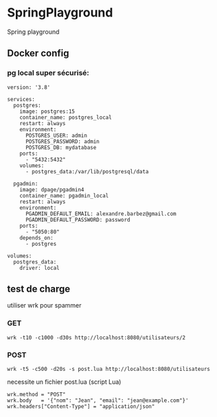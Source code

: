# SpringPlayground
Spring playground


## Docker config


### pg local super sécurisé:

```
version: '3.8'

services:
  postgres:
    image: postgres:15
    container_name: postgres_local
    restart: always
    environment:
      POSTGRES_USER: admin
      POSTGRES_PASSWORD: admin
      POSTGRES_DB: mydatabase
    ports:
      - "5432:5432"
    volumes:
      - postgres_data:/var/lib/postgresql/data

  pgadmin:
    image: dpage/pgadmin4
    container_name: pgadmin_local
    restart: always
    environment:
      PGADMIN_DEFAULT_EMAIL: alexandre.barbez@gmail.com
      PGADMIN_DEFAULT_PASSWORD: password
    ports:
      - "5050:80"
    depends_on:
      - postgres

volumes:
  postgres_data:
    driver: local

```


## test de charge

utiliser wrk pour spammer 

### GET 
```
wrk -t10 -c1000 -d30s http://localhost:8080/utilisateurs/2
```

### POST
```
wrk -t5 -c500 -d20s -s post.lua http://localhost:8080/utilisateurs
```
necessite un fichier post.lua (script Lua)
```
wrk.method = "POST"
wrk.body   = '{"nom": "Jean", "email": "jean@example.com"}'
wrk.headers["Content-Type"] = "application/json"
```
